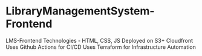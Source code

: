 # LibraryManagementSystem-Frontend
LMS-Frontend
Technologies - HTML, CSS, JS
Deployed on S3+ Cloudfront
Uses Github Actions for CI/CD
Uses Terraform for Infrastructure Automation
